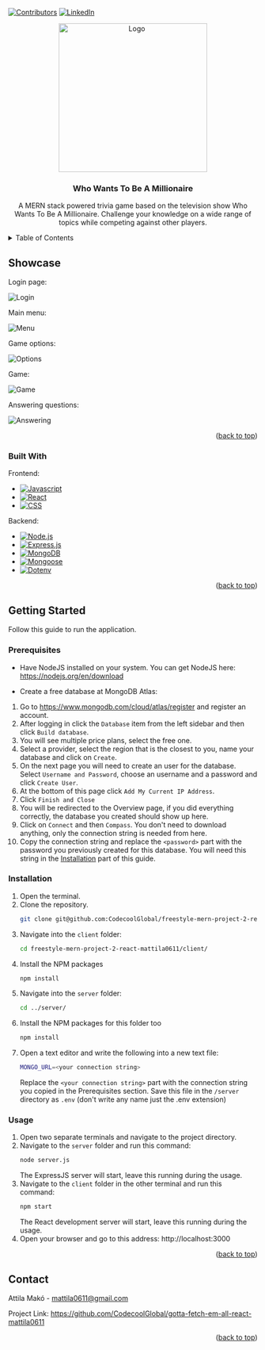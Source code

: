 <a name="readme-top"></a>

[![Contributors][contributors-shield]][contributors-url]
[![LinkedIn][linkedin-shield-attila]][linkedin-url-attila]

<div align="center">
  <a href="https://github.com/CodecoolGlobal/freestyle-mern-project-2-react-mattila0611">
    <img src="https://static.wikia.nocookie.net/logopedia/images/3/32/Who_Wants_to_Be_a_Millionaire_syndicated_logo_%282002_version%29.png/revision/latest?cb=20220118032546" alt="Logo" width="300" height="300">
  </a>

<h3 align="center">Who Wants To Be A Millionaire</h3>

  <p align="center">
    A MERN stack powered trivia game based on the television show Who Wants To Be A Millionaire. Challenge your knowledge on a wide range of topics while competing against other players.
  </p>
</div>

<details>
  <summary>Table of Contents</summary>
  <ol>
    <li>
      <a href="#showcase">Project showcase</a>
      <ul>
        <li><a href="#built-with">Built With</a></li>
      </ul>
    </li>
    <li>
      <a href="#getting-started">Getting Started</a>
      <ul>
        <li><a href="#prerequisites">Prerequisites</a></li>
        <li><a href="#installation">Installation</a></li>
        <li><a href="#usage">Usage</a></li>
      </ul>
    </li>
    <li><a href="#contact">Contact</a></li>
  </ol>
</details>


## Showcase

Login page:
<br />

![Login](https://i.ibb.co/NKzDPt0/SCR-20231011-ngne.jpg)
<br />

Main menu:
<br />

![Menu](https://i.ibb.co/sjsxZcy/SCR-20231011-ngyn.jpg)
<br />


Game options:
<br />

![Options](https://i.ibb.co/V2N98P9/SCR-20231011-nhft.jpg)
<br />

Game:
<br />

![Game](https://i.ibb.co/646JCRs/SCR-20231011-pded.jpg)

Answering questions:
<br />

![Answering](https://s6.gifyu.com/images/S6QAl.gif)


<p align="right">(<a href="#readme-top">back to top</a>)</p>



### Built With

<p>Frontend:</p>

-   [![Javascript][Javascript]][Javascript-url]
-   [![React][React.js]][React-url]
-   [![CSS][CSS]][CSS]
  
<p>Backend:</p>

-   [![Node.js][NodeJS]][NodeJS-url]
-   [![Express.js][Express.js]][Express.js-url]
-   [![MongoDB][MongoDB]][MongoDB-url]
-   [![Mongoose][Mongoose]][Mongoose-url]
-   [![Dotenv][Dotenv]][Dotenv-url]

<p align="right">(<a href="#readme-top">back to top</a>)</p>



<!-- GETTING STARTED -->
## Getting Started

Follow this guide to run the application.

### Prerequisites

- Have NodeJS installed on your system. You can get NodeJS here: https://nodejs.org/en/download

- Create a free database at MongoDB Atlas:
1. Go to https://www.mongodb.com/cloud/atlas/register and register an account.
2. After logging in click the `Database` item from the left sidebar and then click `Build database`.
3. You will see multiple price plans, select the free one.
4. Select a provider, select the region that is the closest to you, name your database and click on `Create`.
5. On the next page you will need to create an user for the database. Select `Username and Password`, choose an username and a password and click `Create User`.
6. At the bottom of this page click `Add My Current IP Address`.
7. Click `Finish and Close`
8. You will be redirected to the Overview page, if you did everything correctly, the database you created should show up here.
9. Click on `Connect` and then `Compass`. You don't need to download anything, only the connection string is needed from here.
10. Copy the connection string and replace the `<password>` part with the password you previously created for this database. You will need this string in the <a href="#installation">Installation</a> part of this guide.

### Installation

1. Open the terminal.
2. Clone the repository.
    ```sh
    git clone git@github.com:CodecoolGlobal/freestyle-mern-project-2-react-mattila0611.git
    ```
3. Navigate into the `client` folder:
   ```sh
   cd freestyle-mern-project-2-react-mattila0611/client/
   ```
4. Install the NPM packages
    ```sh
    npm install
    ```
5. Navigate into the `server` folder:
   ```sh
   cd ../server/
   ```
6. Install the NPM packages for this folder too
    ```sh
    npm install
    ```
7. Open a text editor and write the following into a new text file:
   ```sh
   MONGO_URL=<your connection string>
   ```
   Replace the `<your connection string>` part with the connection string you copied in the Prerequisites section.
   Save this file in the `/server` directory as `.env` (don't write any name just the .env extension)
    
### Usage

1. Open two separate terminals and navigate to the project directory.
2. Navigate to the `server` folder and run this command:
   ```sh
   node server.js
   ```
   The ExpressJS server will start, leave this running during the usage.
3. Navigate to the `client` folder in the other terminal and run this command:
   ```sh
   npm start
   ```
   The React development server will start, leave this running during the usage.
4. Open your browser and go to this address: http://localhost:3000

<p align="right">(<a href="#readme-top">back to top</a>)</p>

## Contact

Attila Makó - mattila0611@gmail.com

Project Link: https://github.com/CodecoolGlobal/gotta-fetch-em-all-react-mattila0611

<p align="right">(<a href="#readme-top">back to top</a>)</p>


<!-- MARKDOWN LINKS & IMAGES -->
[contributors-shield]: https://img.shields.io/github/contributors/CodecoolGlobal/gotta-fetch-em-all-react-mattila0611.svg?style=for-the-badge
[contributors-url]: https://github.com/CodecoolGlobal/freestyle-mern-project-2-react-mattila0611/graphs/contributors

[linkedin-shield-attila]: https://img.shields.io/badge/-LinkedIn-black.svg?style=for-the-badge&logo=linkedin&colorB=555
[linkedin-url-attila]: https://www.linkedin.com/in/makoattila/

[Javascript]: https://img.shields.io/badge/javascript-F7DF1E?style=for-the-badge&logo=JavaScript&logoColor=black
[Javascript-url]: https://www.javascript.com
[CSS]: https://img.shields.io/badge/css-2c4bdc?style=for-the-badge&logo=CSS3&logoColor=white
[React.js]: https://img.shields.io/badge/React-20232A?style=for-the-badge&logo=react&logoColor=61DAFB
[React-url]: https://reactjs.org/
[NodeJS]: https://img.shields.io/badge/node.js-6DA55F?style=for-the-badge&logo=node.js&logoColor=white
[NodeJS-url]: https://nodejs.org/en
[Express.js]: https://img.shields.io/badge/express.js-%23404d59.svg?style=for-the-badge&logo=express&logoColor=%2361DAFB
[Express.js-url]: https://expressjs.com/
[MongoDB]: https://img.shields.io/badge/MongoDB-90EE90.svg?style=for-the-badge&logo=MongoDB&logoColor=black
[MongoDB-url]: https://www.mongodb.com
[Mongoose]: https://img.shields.io/badge/Mongoose-8B0000.svg?style=for-the-badge&logo=Mongoose&logoColor=FFFFFF
[Mongoose-url]: https://mongoosejs.com
[Dotenv]: https://img.shields.io/badge/Dotenv-F7DF1E.svg?style=for-the-badge&logo=.ENV&logoColor=black
[Dotenv-url]: https://www.npmjs.com/package/dotenv

